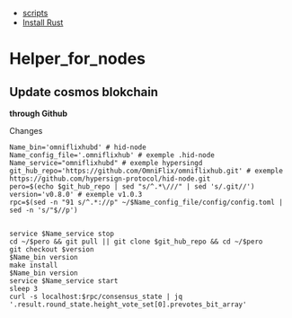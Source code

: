 * [scripts](https://github.com/ToTheMars2/Helper_for_nodes/blob/main/scripts.md)
* [Install Rust](https://www.rust-lang.org/tools/install)

# Helper_for_nodes



## Update cosmos blokchain

<b>through Github</b>

Сhanges
```
Name_bin='omniflixhubd' # hid-node 
Name_config_file='.omniflixhub' # exemple .hid-node
Name_service="omniflixhubd" # exemple hypersingd
git_hub_repo='https://github.com/OmniFlix/omniflixhub.git' # exemple https://github.com/hypersign-protocol/hid-node.git
pero=$(echo $git_hub_repo | sed "s/^.*\///" | sed 's/.git//')
version='v0.8.0' # exemple v1.0.3
rpc=$(sed -n "91 s/^.*://p" ~/$Name_config_file/config/config.toml | sed -n 's/"$//p')


```
```
service $Name_service stop
cd ~/$pero && git pull || git clone $git_hub_repo && cd ~/$pero
git checkout $version
$Name_bin version
make install
$Name_bin version
service $Name_service start
sleep 3
curl -s localhost:$rpc/consensus_state | jq '.result.round_state.height_vote_set[0].prevotes_bit_array'

```


